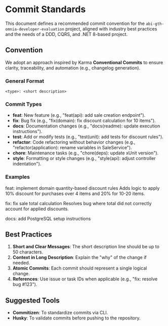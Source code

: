 # Commit Standards

This document defines a recommended commit convention for the `abi-gth-omnia-developer-evaluation` project, aligned with industry best practices and the needs of a DDD, CQRS, and .NET 8-based project.

## Convention

We adopt an approach inspired by Karma **Conventional Commits** to ensure clarity, traceability, and automation (e.g., changelog generation).

### General Format
```
<type>: <short description>
```

### Commit Types
- **feat**: New feature (e.g., "feat(api): add sale creation endpoint").
- **fix**: Bug fix (e.g., "fix(domain): fix discount calculation for 10 items").
- **docs**: Documentation changes (e.g., "docs(readme): update execution instructions").
- **test**: Add or modify tests (e.g., "test(unit): add tests for discount rules").
- **refactor**: Code refactoring without behavior changes (e.g., "refactor(application): rename variables in SaleService").
- **chore**: Maintenance tasks (e.g., "chore(deps): update xUnit version").
- **style**: Formatting or style changes (e.g., "style(api): adjust controller indentation").


### Examples

feat: implement domain quantity-based discount rules
Adds logic to apply 10% discount for purchases over 4 items and 20% for 10-20 items.

fix: fix sale total calculation
Resolves bug where total did not correctly account for applied discounts.

docs: add PostgreSQL setup instructions

## Best Practices
1. **Short and Clear Messages**: The short description line should be up to 50 characters.
2. **Context in Long Description**: Explain the "why" of the change if needed.
3. **Atomic Commits**: Each commit should represent a single logical change.
4. **References**: Use issue or task IDs when applicable (e.g., "fix: resolve bug #123").

## Suggested Tools
- **Commitizen**: To standardize commits via CLI.
- **Husky**: To validate commits before pushing to the repository.